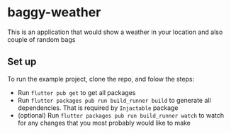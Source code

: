 # baggy-weather
This is an application that would show a weather in your location and also couple of random bags


## Set up

To run the example project, clone the repo, and folow the steps:

* Run `flutter pub get` to get all packages
* Run `flutter packages pub run build_runner build` to generate all dependencies. That is required by `Injactable` package
* (optional) Run `flutter packages pub run build_runner watch` to watch for any changes that you most probably would like to make
